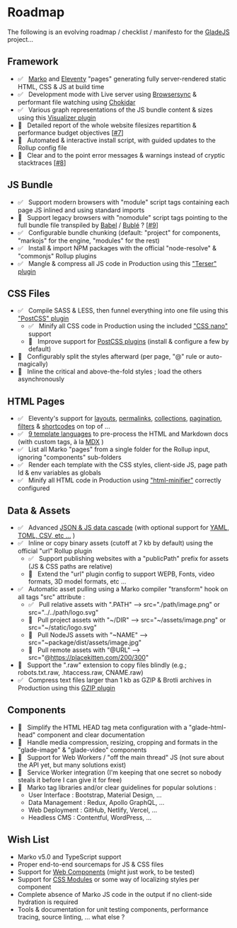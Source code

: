 # Roadmap

The following is an evolving roadmap / checklist / manifesto for the [GladeJS](https://gladejs.com) project...

## Framework

-   ✅ &nbsp; [Marko](https://markojs.com) and [Eleventy](https://www.11ty.dev) "pages" generating fully server-rendered static HTML, CSS & JS at build time
-   ✅ &nbsp; Development mode with Live server using [Browsersync](https://www.browsersync.io) & performant file watching using [Chokidar](https://github.com/paulmillr/chokidar)
-   ✅ &nbsp; Various graph representations of the JS bundle content & sizes using this [Visualizer plugin](https://github.com/btd/rollup-plugin-visualizer)
-   🚧 &nbsp; Detailed report of the whole website filesizes repartition & performance budget objectives \[[#7](https://github.com/gladejs/gladejs/issues/7)\]
-   🚧 &nbsp; Automated & interactive install script, with guided updates to the Rollup config file
-   🚧 &nbsp; Clear and to the point error messages & warnings instead of cryptic stacktraces \[[#8](https://github.com/gladejs/gladejs/issues/8)\]

## JS Bundle

-   ✅ &nbsp; Support modern browsers with "module" script tags containing each page JS inlined and using standard imports
-   🚧 &nbsp; Support legacy browsers with "nomodule" script tags pointing to the full bundle file transpiled by [Babel](https://babeljs.io) / [Bublé](https://buble.surge.sh/guide/) ? \[[#9](https://github.com/gladejs/gladejs/issues/9)\]
-   ✅ &nbsp; Configurable bundle chunking (default: "project" for components, "markojs" for the engine, "modules" for the rest)
-   ✅ &nbsp; Install & import NPM packages with the official "node-resolve" & "commonjs" Rollup plugins
-   ✅ &nbsp; Mangle & compress all JS code in Production using this ["Terser" plugin](https://github.com/TrySound/rollup-plugin-terser)

## CSS Files

-   ✅ &nbsp; Compile SASS & LESS, then funnel everything into one file using this ["PostCSS" plugin](https://github.com/egoist/rollup-plugin-postcss)
    -   ✅ &nbsp; Minify all CSS code in Production using the included ["CSS nano"](https://cssnano.co) support
    -   🚧 &nbsp; Improve support for [PostCSS plugins](https://www.postcss.parts) (install & configure a few by default)
-   🚧 &nbsp; Configurably split the styles afterward (per page, "@" rule or auto-magically)
-   🚧 &nbsp; Inline the critical and above-the-fold styles ; load the others asynchronously

## HTML Pages

-   ✅ &nbsp; Eleventy's support for [layouts](https://www.11ty.dev/docs/layouts/), [permalinks](https://www.11ty.dev/docs/permalinks/), [collections](https://www.11ty.dev/docs/collections/), [pagination](https://www.11ty.dev/docs/pagination/), [filters](https://www.11ty.dev/docs/filters/) & [shortcodes](https://www.11ty.dev/docs/shortcodes/) on top of ...
-   ✅ &nbsp; [9 template languages](https://www.11ty.dev/docs/languages/) to pre-process the HTML and Markdown docs (with custom tags, à la [MDX](https://mdxjs.com) )
-   ✅ &nbsp; List all Marko "pages" from a single folder for the Rollup input, ignoring "components" sub-folders
-   ✅ &nbsp; Render each template with the CSS styles, client-side JS, page path Id & env variables as globals
-   ✅ &nbsp; Minify all HTML code in Production using ["html-minifier"](https://github.com/kangax/html-minifier) correctly configured

## Data & Assets

-   ✅ &nbsp; Advanced [JSON & JS data cascade](https://www.11ty.dev/docs/data-cascade/) (with optional support for [YAML, TOML, CSV, etc ...](https://www.11ty.dev/docs/data-custom/) )
-   ✅ &nbsp; Inline or copy binary assets (cutoff at 7 kb by default) using the official "url" Rollup plugin
    -   ✅ &nbsp; Support publishing websites with a "publicPath" prefix for assets (JS & CSS paths are relative)
    -   🚧 &nbsp; Extend the "url" plugin config to support WEPB, Fonts, video formats, 3D model formats, etc ...
-   ✅ &nbsp; Automatic asset pulling using a Marko compiler "transform" hook on all tags "src" attribute :
    -   ✅ &nbsp; Pull relative assets with ".PATH" --> src="./path/image.png" or src="../../path/logo.svg"
    -   🚧 &nbsp; Pull project assets with "\~/DIR" --> src="\~/assets/image.png" or src="\~/static/logo.svg"
    -   🚧 &nbsp; Pull NodeJS assets with "~NAME" --> src="~package/dist/assets/image.jpg"
    -   🚧 &nbsp; Pull remote assets with "@URL" --> src="@https://placekitten.com/200/300"
-   🚧 &nbsp; Support the ".raw" extension to copy files blindly (e.g.; robots.txt.raw, .htaccess.raw, CNAME.raw)
-   ✅ &nbsp; Compress text files larger than 1 kb as GZIP & Brotli archives in Production using this [GZIP plugin](https://github.com/kryops/rollup-plugin-gzip)

## Components

-   🚧 &nbsp; Simplify the HTML HEAD tag meta configuration with a "glade-html-head" component and clear documentation
-   🚧 &nbsp; Handle media compression, resizing, cropping and formats in the "glade-image" & "glade-video" components
-   🚧 &nbsp; Support for Web Workers / "off the main thread" JS (not sure about the API yet, but many solutions exist)
-   🚧 &nbsp; Service Worker integration (I'm keeping that one secret so nobody steals it before I can give it for free)
-   🚧 &nbsp; Marko tag libraries and/or clear guidelines for popular solutions :
    -   User Interface : Bootstrap, Material Design, ...
    -   Data Management : Redux, Apollo GraphQL, ...
    -   Web Deployment : GitHub, Netlify, Vercel, ...
    -   Headless CMS : Contentful, WordPress, ...

## Wish List

-   Marko v5.0 and TypeScript support
-   Proper end-to-end sourcemaps for JS & CSS files
-   Support for [Web Components](https://www.webcomponents.org) (might just work, to be tested)
-   Support for [CSS Modules](https://github.com/css-modules/css-modules) or some way of localizing styles per component
-   Complete absence of Marko JS code in the output if no client-side hydration is required
-   Tools & documentation for unit testing components, performance tracing, source linting, ... what else ?
